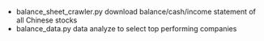 - balance_sheet_crawler.py download balance/cash/income statement of all Chinese stocks 
- balance_data.py data analyze to select top performing companies  
